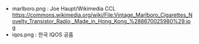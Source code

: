 - marlboro.png : Joe Haupt/Wikimedia CCL https://commons.wikimedia.org/wiki/File:Vintage_Marlboro_Cigarettes_Novelty_Transistor_Radio,_Made_in_Hong_Kong_%288670025980%29.jpg
- iqos.png : 한국 IQOS 공홈
